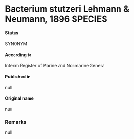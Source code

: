 Bacterium stutzeri Lehmann & Neumann, 1896 SPECIES
=======

#### Status
SYNONYM

#### According to
Interim Register of Marine and Nonmarine Genera

#### Published in
null

#### Original name
null

### Remarks
null